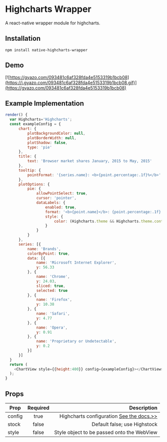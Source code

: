 # Highcharts Wrapper
A react-native wrapper module for highcharts.

## Installation
`npm install native-highcharts-wrapper`

## Demo
[![https://gyazo.com/093481c6af328fda4e5153319b1bcb08](https://i.gyazo.com/093481c6af328fda4e5153319b1bcb08.gif)](https://gyazo.com/093481c6af328fda4e5153319b1bcb08)

## Example Implementation
```javascript
render() {
  var Highcharts='Highcharts';
  const exampleConfig = {
      chart: {
          plotBackgroundColor: null,
          plotBorderWidth: null,
          plotShadow: false,
          type: 'pie'
      },
      title: {
          text: 'Browser market shares January, 2015 to May, 2015'
      },
      tooltip: {
          pointFormat: '{series.name}: <b>{point.percentage:.1f}%</b>'
      },
      plotOptions: {
          pie: {
              allowPointSelect: true,
              cursor: 'pointer',
              dataLabels: {
                  enabled: true,
                  format: '<b>{point.name}</b>: {point.percentage:.1f} %',
                  style: {
                      color: (Highcharts.theme && Highcharts.theme.contrastTextColor) || 'black'
                  }
              }
          }
      },
      series: [{
          name: 'Brands',
          colorByPoint: true,
          data: [{
              name: 'Microsoft Internet Explorer',
              y: 56.33
          }, {
              name: 'Chrome',
              y: 24.03,
              sliced: true,
              selected: true
          }, {
              name: 'Firefox',
              y: 10.38
          }, {
              name: 'Safari',
              y: 4.77
          }, {
              name: 'Opera',
              y: 0.91
          }, {
              name: 'Proprietary or Undetectable',
              y: 0.2
          }]
      }]
  }
  return (
    <ChartView style={{height:400}} config={exampleConfig}></ChartView>
  );
}
```

## Props
| Prop          | Required      | Description  |
| ------------- |:-------------:| ------------:|
| config        | true          | Highcharts configuration [See the docs.>>](http://www.highcharts.com/docs/getting-started/your-first-chart)  |
| stock     | false      |   Default false; use Highstock |
| style | false      |   Style object to be passed onto the WebView |
